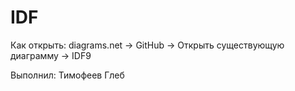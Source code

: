 # IDF
Как открыть: diagrams.net -> GitHub -> Открыть существующую диаграмму -> IDF9

Выполнил: Тимофеев Глеб 
